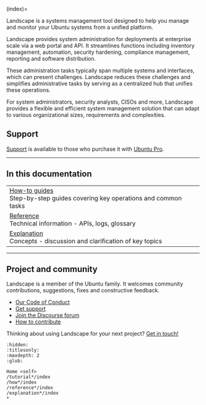 (index)=

Landscape is a systems management tool designed to help you manage and monitor your Ubuntu systems from a unified platform.

Landscape provides system administration for deployments at enterprise scale via a web portal and API. It streamlines functions including inventory management, automation, security hardening, compliance management, reporting and software distribution.

These administration tasks typically span multiple systems and interfaces, which can present challenges. Landscape reduces these challenges and simplifies administrative tasks by serving as a centralized hub that unifies these operations.

For system administrators, security analysts, CISOs and more, Landscape provides a flexible and efficient system management solution that can adapt to various organizational sizes, requirements and complexities.

## Support

[Support](https://support.canonical.com/) is available to those who purchase it with [Ubuntu Pro](https://ubuntu.com/pro).

---

## In this documentation

| | |
|--|--|
| [How-to guides](/docs/how-to-guides/index) </br> Step-by-step guides covering key operations and common tasks |
| [Reference](/docs/reference/index) </br> Technical information - APIs, logs, glossary | 
| [Explanation](/docs/explanation/index) </br> Concepts - discussion and clarification of key topics |
---

## Project and community

Landscape is a member of the Ubuntu family. It welcomes community contributions, suggestions, fixes and constructive feedback. 

* [Our Code of Conduct](https://launchpad.net/codeofconduct/2.0)
* [Get support](https://ubuntu.com/support/community-support)
* [Join the Discourse forum](https://discourse.ubuntu.com/c/landscape/89)
* [How to contribute](/contributing)

Thinking about using Landscape for your next project? [Get in touch!](https://ubuntu.com/landscape#get-in-touch)
 
<!-- Metadata for discourse module -->

```{toctree}
:hidden:
:titlesonly:
:maxdepth: 2
:glob:

Home <self>
/tutorial*/index
/how*/index
/reference*/index
/explanation*/index
*
